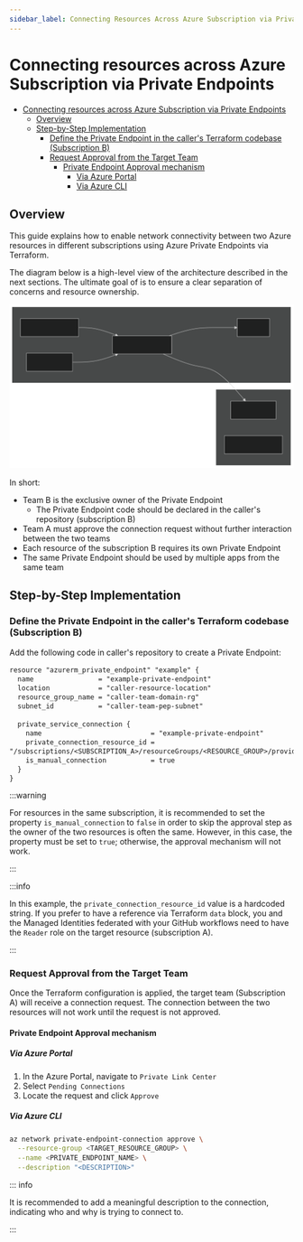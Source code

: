 ```yaml
---
sidebar_label: Connecting Resources Across Azure Subscription via Private Endpoints
---
```


# Connecting resources across Azure Subscription via Private Endpoints

- [Connecting resources across Azure Subscription via Private Endpoints](#connecting-resources-across-azure-subscription-via-private-endpoints)
  - [Overview](#overview)
  - [Step-by-Step Implementation](#step-by-step-implementation)
    - [Define the Private Endpoint in the caller's Terraform codebase (Subscription B)](#define-the-private-endpoint-in-the-callers-terraform-codebase-subscription-b)
    - [Request Approval from the Target Team](#request-approval-from-the-target-team)
      - [Private Endpoint Approval mechanism](#private-endpoint-approval-mechanism)
        - [Via Azure Portal](#via-azure-portal)
        - [Via Azure CLI](#via-azure-cli)

## Overview

This guide explains how to enable network connectivity between two Azure resources in different subscriptions using Azure Private Endpoints via Terraform.

The diagram below is a high-level view of the architecture described in the next sections. The ultimate goal of is to ensure a clear separation of concerns and resource ownership.

![alt text](peps-cross-subscription/architecture.svg)

In short:

- Team B is the exclusive owner of the Private Endpoint
  - The Private Endpoint code should be declared in the caller's repository (subscription B)
- Team A must approve the connection request without further interaction between the two teams
- Each resource of the subscription B requires its own Private Endpoint
- The same Private Endpoint should be used by multiple apps from the same team

## Step-by-Step Implementation

### Define the Private Endpoint in the caller's Terraform codebase (Subscription B)

Add the following code in caller's repository to create a Private Endpoint:

```hcl
resource "azurerm_private_endpoint" "example" {
  name                = "example-private-endpoint"
  location            = "caller-resource-location"
  resource_group_name = "caller-team-domain-rg"
  subnet_id           = "caller-team-pep-subnet"

  private_service_connection {
    name                           = "example-private-endpoint"
    private_connection_resource_id = "/subscriptions/<SUBSCRIPTION_A>/resourceGroups/<RESOURCE_GROUP>/providers/Microsoft.DocumentDB/databaseAccounts/<COSMOSDB_ACCOUNT>"
    is_manual_connection           = true
  }
}
```

:::warning

For resources in the same subscription, it is recommended to set the property `is_manual_connection` to `false` in order to skip the approval step as the owner of the two resources is often the same. However, in this case, the property must be set to `true`; otherwise, the approval mechanism will not work.

:::

:::info

In this example, the `private_connection_resource_id` value is a hardcoded string. If you prefer to have a reference via Terraform `data` block, you and the Managed Identities federated with your GitHub workflows need to have the `Reader` role on the target resource (subscription A).

:::

### Request Approval from the Target Team

Once the Terraform configuration is applied, the target team (Subscription A) will receive a connection request. The connection between the two resources will not work until the request is not approved.

#### Private Endpoint Approval mechanism

##### Via Azure Portal

1. In the Azure Portal, navigate to `Private Link Center`
2. Select `Pending Connections`
3. Locate the request and click `Approve`

##### Via Azure CLI

```bash
az network private-endpoint-connection approve \
  --resource-group <TARGET_RESOURCE_GROUP> \
  --name <PRIVATE_ENDPOINT_NAME> \
  --description "<DESCRIPTION>"
```

::: info

It is recommended to add a meaningful description to the connection, indicating who and why is trying to connect to.

:::
